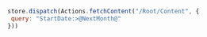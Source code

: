 ```javascript
store.dispatch(Actions.fetchContent("/Root/Content", {
 query: "StartDate:>@NextMonth@"
}))
```

